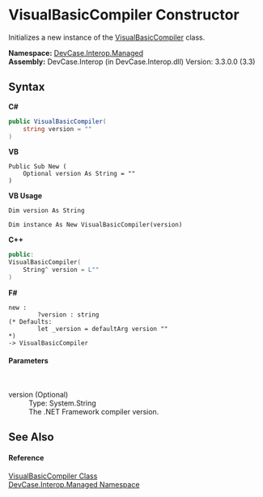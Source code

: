 # VisualBasicCompiler Constructor 
 

Initializes a new instance of the <a href="T_DevCase_Interop_Managed_VisualBasicCompiler">VisualBasicCompiler</a> class.

**Namespace:**&nbsp;<a href="N_DevCase_Interop_Managed">DevCase.Interop.Managed</a><br />**Assembly:**&nbsp;DevCase.Interop (in DevCase.Interop.dll) Version: 3.3.0.0 (3.3)

## Syntax

**C#**<br />
``` C#
public VisualBasicCompiler(
	string version = ""
)
```

**VB**<br />
``` VB
Public Sub New ( 
	Optional version As String = ""
)
```

**VB Usage**<br />
``` VB Usage
Dim version As String

Dim instance As New VisualBasicCompiler(version)
```

**C++**<br />
``` C++
public:
VisualBasicCompiler(
	String^ version = L""
)
```

**F#**<br />
``` F#
new : 
        ?version : string 
(* Defaults:
        let _version = defaultArg version ""
*)
-> VisualBasicCompiler
```


#### Parameters
&nbsp;<dl><dt>version (Optional)</dt><dd>Type: System.String<br />The .NET Framework compiler version.</dd></dl>

## See Also


#### Reference
<a href="T_DevCase_Interop_Managed_VisualBasicCompiler">VisualBasicCompiler Class</a><br /><a href="N_DevCase_Interop_Managed">DevCase.Interop.Managed Namespace</a><br />